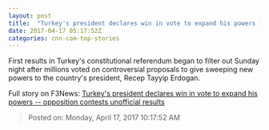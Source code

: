 ```yaml
---
layout: post
title:  "Turkey's president declares win in vote to expand his powers -- opposition contests unofficial results"
date: 2017-04-17 05:17:52Z
categories: cnn-com-top-stories
---
```


First results in Turkey's constitutional referendum began to filter out Sunday night after millions voted on controversial proposals to give sweeping new powers to the country's president, Recep Tayyip Erdogan.


Full story on F3News: [Turkey's president declares win in vote to expand his powers -- opposition contests unofficial results](http://www.f3nws.com/n/uTyUfE)

> Posted on: Monday, April 17, 2017 10:17:52 AM
